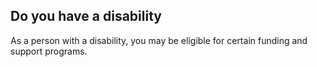 ## Do you have a disability

As a person with a disability, you may be eligible for certain funding and support programs.
